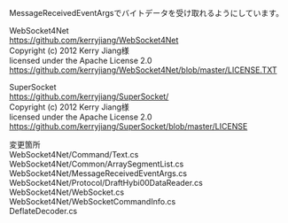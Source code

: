 MessageReceivedEventArgsでバイトデータを受け取れるようにしています。

WebSocket4Net  
<https://github.com/kerryjiang/WebSocket4Net>  
Copyright (c) 2012 Kerry Jiang様  
licensed under the Apache License 2.0  
<https://github.com/kerryjiang/WebSocket4Net/blob/master/LICENSE.TXT>  
  
SuperSocket  
<https://github.com/kerryjiang/SuperSocket/>  
Copyright (c) 2012 Kerry Jiang様  
licensed under the Apache License 2.0  
<https://github.com/kerryjiang/SuperSocket/blob/master/LICENSE>  

変更箇所  
WebSocket4Net/Command/Text.cs  
WebSocket4Net/Common/ArraySegmentList.cs  
WebSocket4Net/MessageReceivedEventArgs.cs  
WebSocket4Net/Protocol/DraftHybi00DataReader.cs  
WebSocket4Net/WebSocket.cs  
WebSocket4Net/WebSocketCommandInfo.cs  
DeflateDecoder.cs

